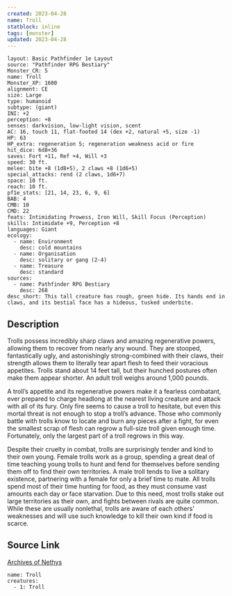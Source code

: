 ```yaml
---
created: 2023-04-28
name: Troll
statblock: inline
tags: [monster]
updated: 2023-04-28
---
```

```statblock
layout: Basic Pathfinder 1e Layout
source: "Pathfinder RPG Bestiary"
Monster_CR: 5
name: Troll
Monster_XP: 1600
alignment: CE
size: Large
type: humanoid
subtype: (giant)
INI: +2
perception: +8
senses: darkvision, low-light vision, scent
AC: 16, touch 11, flat-footed 14 (dex +2, natural +5, size -1)
HP: 63
HP_extra: regeneration 5; regeneration weakness acid or fire
hit_dice: 6d8+36
saves: Fort +11, Ref +4, Will +3
speed: 30 ft.
melee: bite +8 (1d8+5), 2 claws +8 (1d6+5)
special_attacks: rend (2 claws, 1d6+7)
space: 10 ft.
reach: 10 ft.
pf1e_stats: [21, 14, 23, 6, 9, 6]
BAB: 4
CMB: 10
CMD: 22
feats: Intimidating Prowess, Iron Will, Skill Focus (Perception)
skills: Intimidate +9, Perception +8
languages: Giant
ecology:
  - name: Environment
    desc: cold mountains
  - name: Organisation
    desc: solitary or gang (2-4)
  - name: Treasure
    desc: standard
sources:
  - name: Pathfinder RPG Bestiary
    desc: 268
desc_short: This tall creature has rough, green hide. Its hands end in claws, and its bestial face has a hideous, tusked underbite.
```
## Description
Trolls possess incredibly sharp claws and amazing regenerative powers, allowing them to recover from nearly any wound. They are stooped, fantastically ugly, and astonishingly strong-combined with their claws, their strength allows them to literally tear apart flesh to feed their voracious appetites. Trolls stand about 14 feet tall, but their hunched postures often make them appear shorter. An adult troll weighs around 1,000 pounds.

A troll’s appetite and its regenerative powers make it a fearless combatant, ever prepared to charge headlong at the nearest living creature and attack with all of its fury. Only fire seems to cause a troll to hesitate, but even this mortal threat is not enough to stop a troll’s advance. Those who commonly battle with trolls know to locate and burn any pieces after a fight, for even the smallest scrap of flesh can regrow a full-size troll given enough time. Fortunately, only the largest part of a troll regrows in this way.

Despite their cruelty in combat, trolls are surprisingly tender and kind to their own young. Female trolls work as a group, spending a great deal of time teaching young trolls to hunt and fend for themselves before sending them off to find their own territories. A male troll tends to live a solitary existence, partnering with a female for only a brief time to mate. All trolls spend most of their time hunting for food, as they must consume vast amounts each day or face starvation. Due to this need, most trolls stake out large territories as their own, and fights between rivals are quite common. While these are usually nonlethal, trolls are aware of each others’ weaknesses and will use such knowledge to kill their own kind if food is scarce.
## Source Link
[Archives of Nethys](https://aonprd.com/MonsterDisplay.aspx?ItemName=Troll)
```encounter-table
name: Troll
creatures:
  - 1: Troll
```
